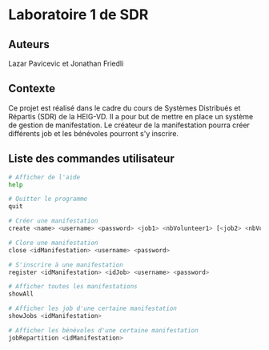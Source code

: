# Laboratoire 1 de SDR

## Auteurs
Lazar Pavicevic et Jonathan Friedli

## Contexte
Ce projet est réalisé dans le cadre du cours de Systèmes Distribués et Répartis (SDR) de la HEIG-VD. Il a pour but de mettre en place un système de gestion de manifestation. Le créateur de la manifestation pourra créer différents job et les bénévoles pourront s'y inscrire.

## Liste des commandes utilisateur
```bash
# Afficher de l'aide
help

# Quitter le programme
quit

# Créer une manifestation
create <name> <username> <password> <job1> <nbVolunteer1> [<job2> <nbVolunteer2> ...]

# Clore une manifestation
close <idManifestation> <username> <password>

# S'inscrire à une manifestation
register <idManifestation> <idJob> <username> <password> 

# Afficher toutes les manifestations
showAll

# Afficher les job d'une certaine manifestation
showJobs <idManifestation>

# Afficher les bénévoles d'une certaine manifestation
jobRepartition <idManifestation>
```